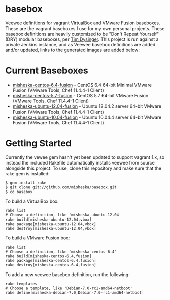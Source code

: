 basebox
=======

Veewee definitions for vagrant VirtualBox and VMware Fusion baseboxes. 
These are the vagrant baseboxes I use for my own personal projents.  These
basebox definitions are heavily customized to be "Don't Repeat Yourself" (DRY) 
modular baseboxes, per [Tim Dysinger](https://github.com/dysinger/basebox).
This project is run against a private Jenkins instance, and as Veewee basebox
definitions are added and/or updated, links to the generated images are
added below:

Current Baseboxes
=================

* [misheska-centos-6.4-fusion](https://www.dropbox.com/s/9oe0vdl9nh2fvzm/misheska-centos-6.4-fusion.box) - CentOS 6.4 64-bit Minimal VMware Fusion (VMware Tools, Chef 11.4.4-1 Client)
* [misheska-centos-5.7-fusion](https://www.dropbox.com/s/7r97w23ou6amgk5/misheska-centos-5.7-fusion.box) - CentOS 5.7 64-bit VMware Fusion (VMware Tools, Chef 11.4.4-1 Client)
* [misheska-ubuntu-12.04-fusion](https://www.dropbox.com/s/zr1hktxfuzhtl5z/misheska-ubuntu-12.04-fusion.box) - Ubuntu 12.04.2 server 64-bit VMware Fusion (VMware Tools, Chef 11.4.4-1 Client)
* [misheska-ubuntu-10.04-fusion](https://www.dropbox.com/s/pj1p7guhi3q0k73/misheska-ubuntu-10.04-fusion.box) - Ubuntu 10.04.4 server 64-bit VMware Fusion (VMware Tools, Chef 11.4.4-1 Client)

Getting Started
===============

Currently the vewee gem hasn't yet been updated to support vagrant 1.x, so
instead the included Rakefile automatically installs veewee from source
alongside this project.  To use, clone this repository and make sure that
the rake gem is installed:

    $ gem install rake
    $ git clone git://github.com/misheska/basebox.git
    $ cd basebox

To build a VirtualBox box:

    rake list
    # Choose a definition, like 'misheska-ubuntu-12.04'
    rake build[misheska-ubuntu-12.04,vbox]
    rake package[misheska-ubuntu-12.04,vbox]
    rake destroy[misheska-ubuntu-12.04,vbox] 

To build a VMware Fusion box:

    rake list
    # Choose a definition, like 'misheska-centos-6.4'
    rake build[misheska-centos-6.4,fusion]
    rake package[misheska-centos-6.4,fusion]
    rake destroy[misheska-centos-6.4,fusion]

To add a new veewee basebox definition, run the following:

    rake templates
    # Choose a template, like 'Debian-7.0-rc1-amd64-netboot'
    rake define[misheska-debian-7.0,Debian-7.0-rc1-amd64-netboot]
